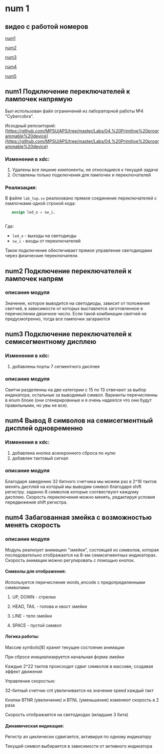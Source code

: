 # num 1

## видео с работой номеров

 [num1](https://drive.google.com/file/d/1V-ydCAgDharkCXPzZrrDnyvfUP-oWirW/view?usp=sharing)
 
 [num2](https://drive.google.com/file/d/17m_xndIKUFSM_0YcaQq9qVXDryq44Uhf/view?usp=sharing)
 
 [num3](https://drive.google.com/file/d/1Vo1-jnzG_1g8EMeCMihA4cwKuGbiWdax/view?usp=sharing)
 
 [num4](https://drive.google.com/file/d/1SzVv8exlv1YhaG_OpIiZpWeyXpteRqBE/view?usp=sharing)
 
 [num5](https://drive.google.com/file/d/1xecvoDeARqke_EIOAodqxL5soqacwVek/view?usp=sharing)

## num1 Подключение переключателей к лампочек напрямую

Был использован файл ограничений из лабораторной работы №4 "Cybercobra". 

Исходный репозиторий:  
[https://github.com/MPSU/APS/tree/master/Labs/04.%20Primitive%20programmable%20device](https://github.com/MPSU/APS/tree/master/Labs/04.%20Primitive%20programmable%20device)

### Изменения в xdc:
1. Удалены все лишние компоненты, не относящиеся к текущей задаче
2. Оставлены только подключения для лампочек и переключателей

### Реализация:
В файле `lab_top.sv` реализовано прямое соединение переключателей с лампочками одной строкой кода:

```verilog
   assign led_o = sw_i;
                    
```

Где:
- `led_o` - выходы на светодиоды
- `sw_i` - входы от переключателей

Такое подключение обеспечивает прямое управление светодиодами через физические переключатели.

## num2 Подключение переключателей к лампочек напрям

### описание модуля

Значение, которое выводится на светодиоды, зависит от положения свитчей, в зависимости от которых выставлется заготовленное в перечислении двоичное число. 
Если такой комбинации свитчей не предусмотренно, тогда все лампочки загараются


## num3 Подключение переключателей к семисегментному дисплею

### Изменения в xdc:
1. добавлены порты 7 сегментного дисплея

### описание модуля

Свитчи разделенны на две категории с 15 по 13 отвечают за выбор индикатора, остальные за выводимый символ.
Варианты перечисленны в enum блоке (они сгенерировнные и я очень надеялся что они будут правильными, но увы не все).


## num4 Вывод 8 символов на семисегментный дисплей одновременно

### Изменения в xdc:
1. добавлена кнопка асинхронного сброса по нулю
2. добавлен тактовый сигнал


### описание модуля
Благодаря заведению 32 битного счетчика мы можем раз в 2^16 тактов менять дисплей на который мы выводим символ благодаря shift регистру.
заданно 8 символов которые соотвествуют каждому дисплею. Скорость переключения можно менять, редактируя условия передвижения shift регистра.

## num4 Забагованная змейка с возможностью менять скорость


### описание модуля
Модуль реализует анимацию "змейки", состоящей из символов, которая последовательно отображается на 8-ми семисегментных индикаторах.
Скорость анимации можно регулировать с помощью кнопок.

#### Символы для отображения:

Используется перечисление words_encode с предопределенными символами:

1. UP, DOWN - стрелки

2. HEAD, TAIL - голова и хвост змейки

3. LINE - тело змейки

4. SPACE - пустой символ

####  Логика работы:

Массив symbols[8] хранит текущее состояние анимации

При сбросе инициализируется начальная форма змейки

Каждые 2^22 тактов происходит сдвиг символов в массиве, создавая эффект движения

Управление скоростью:

32-битный счетчик cnt увеличивается на значение speed каждый такт

Кнопки BTNR (увеличение) и BTNL (уменьшение) изменяют скорость в 2 раза

Скорость отображается на светодиодах (младшие 3 бита)

#### Динамическая индикация:

Регистр an циклически сдвигается, активируя по одному индикатору

Текущий символ выбирается в зависимости от активного индикатора

